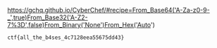 https://gchq.github.io/CyberChef/#recipe=From_Base64('A-Za-z0-9-_',true)From_Base32('A-Z2-7%3D',false)From_Binary('None')From_Hex('Auto')

`ctf{all_the_b4ses_4c7128eea55675dd43}`